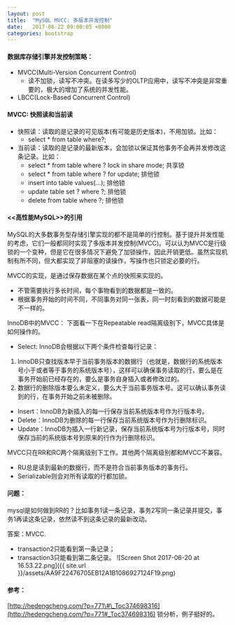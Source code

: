 ```yaml
---
layout: post
title:  "MySQL MVCC: 多版本并发控制"
date:   2017-06-22 09:00:05 +0800
categories: bootstrap
---
```


#### 数据库存储引擎并发控制策略：
* MVCC(Multi-Version Concurrent Control)
  * 读不加锁，读写不冲突。在读多写少的OLTP应用中，读写不冲突是非常重要的，极大的增加了系统的并发性能。
* LBCC(Lock-Based Concurrent Control)

#### MVCC: 快照读和当前读
* 快照读：读取的是记录的可见版本(有可能是历史版本)，不用加锁。比如：
  * select \* from table where?;
* 当前读：读取的是记录的最新版本，会加锁以保证其他事务不会再并发修改这条记录。比如：
  * select \* from table where ? lock in share mode; 共享锁
  * select \* from table where ? for update; 排他锁
  * insert into table values(…); 排他锁
  * update table set ? where ?; 排他锁
  * delete from table where ?; 排他锁

#### <<高性能MySQL>>的引用
MySQL的大多数事务型存储引擎实现的都不是简单的行控制。基于提升并发性能的考虑，它们一般都同时实现了多版本并发控制(MVCC)。可以认为MVCC是行级锁的一个变种，但是它在很多情况下避免了加锁操作，因此开销更低。虽然实现机制有所不同，但大都实现了非阻塞的读操作，写操作也只锁定必要的行。

MVCC的实现，是通过保存数据在某个点的快照来实现的。
* 不管需要执行多长时间，每个事物看到的数据都是一致的。
* 根据事务开始的时间不同，不同事务对同一张表，同一时刻看到的数据可能是不一样的。

InnoDB中的MVCC：
下面看一下在Repeatable read隔离级别下，MVCC具体是如何操作的。
* Select: InnoDB会根据以下两个条件检查每行记录：
 1. InnoDB只查找版本早于当前事务版本的数据行（也就是，数据行的系统版本号小于或者等于事务的系统版本号），这样可以确保事务读取的行，要么是在事务开始前已经存在的，要么是事务自身插入或者修改过的。
 2. 数据行的删除版本要么未定义，要么大于当前事务版本号。这可以确认事务读到的行，在事务开始之前未被删除。
* Insert：InnoDB为新插入的每一行保存当前系统版本号作为行版本号。
* Delete：InnoDB为删除的每一行保存当前系统版本号作为行删除标识。
* Update：InnoDB为插入一行新记录，保存当前系统版本号为行版本号，同时保存当前的系统版本号到原来的行作为行删除标识。

MVCC只在RR和RC两个隔离级别下工作。其他两个隔离级别都和MVCC不兼容。
* RU总是读到最新的数据行，而不是符合当前事务版本的事务行。
* Serializable则会对所有读取的行都加锁。

#### 问题：
mysql是如何做到RR的？比如事务1读一条记录，事务2写同一条记录并提交，事务1再读这条记录，依然读不到这条记录的最新改动。

答案：MVCC. 
* transaction2只能看到第一条记录；
* transaction3只能看到第二条记录。
![Screen Shot 2017-06-20 at 16.53.22.png]({{ site.url }}/assets/AA9F22476705EB12A1B1086927124F19.png)

####  参考：
[http://hedengcheng.com/?p=771\#\_Toc374698316](http://hedengcheng.com/?p=771#_Toc374698316) 锁分析，例子挺好的。

